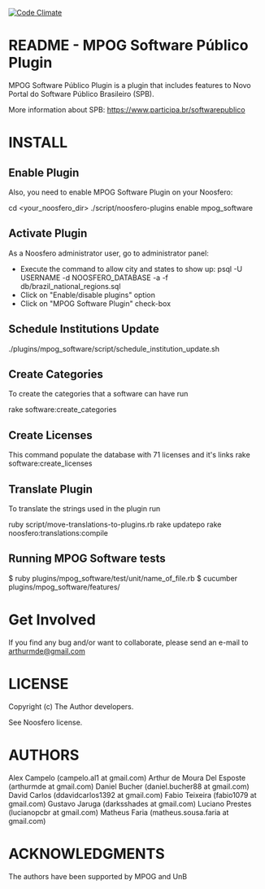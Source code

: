 [![Code Climate](https://codeclimate.com/github/fabio1079/noosfero-plugin/badges/gpa.svg)](https://codeclimate.com/github/fabio1079/noosfero-plugin)

README - MPOG Software Público Plugin
================================

MPOG Software Público Plugin is a plugin that includes features to Novo Portal do Software Público Brasileiro (SPB).

More information about SPB: https://www.participa.br/softwarepublico

INSTALL
=======

Enable Plugin
-------------

Also, you need to enable MPOG Software Plugin on your Noosfero:

cd <your_noosfero_dir>
./script/noosfero-plugins enable mpog_software

Activate Plugin
---------------

As a Noosfero administrator user, go to administrator panel:

- Execute the command to allow city and states to show up:
  psql -U USERNAME -d NOOSFERO_DATABASE -a -f db/brazil_national_regions.sql
- Click on "Enable/disable plugins" option
- Click on "MPOG Software Plugin" check-box

Schedule Institutions Update
----------------------------

./plugins/mpog_software/script/schedule_institution_update.sh


Create Categories
-------------------

To create the categories that a software can have run

rake software:create_categories

Create Licenses
-----------------

This command populate the database with 71 licenses and it's links
rake software:create_licenses

Translate Plugin
------------------

To translate the strings used in the plugin run

ruby script/move-translations-to-plugins.rb
rake updatepo
rake noosfero:translations:compile


Running MPOG Software tests
--------------------
$ ruby plugins/mpog_software/test/unit/name_of_file.rb
$ cucumber plugins/mpog_software/features/

Get Involved
============

If you find any bug and/or want to collaborate, please send an e-mail to arthurmde@gmail.com

LICENSE
=======

Copyright (c) The Author developers.

See Noosfero license.


AUTHORS
=======

Alex Campelo (campelo.al1 at gmail.com)
Arthur de Moura Del Esposte (arthurmde at gmail.com)
Daniel Bucher (daniel.bucher88 at gmail.com)
David Carlos (ddavidcarlos1392 at gmail.com)
Fabio Teixeira (fabio1079 at gmail.com)
Gustavo Jaruga (darksshades at gmail.com)
Luciano Prestes (lucianopcbr at gmail.com)
Matheus Faria (matheus.sousa.faria at gmail.com)


ACKNOWLEDGMENTS
===============

The authors have been supported by MPOG and UnB
